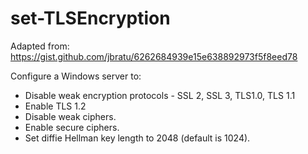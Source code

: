 # set-TLSEncryption
Adapted from: https://gist.github.com/jbratu/6262684939e15e638892973f5f8eed78

Configure a Windows server to:
* Disable weak encryption protocols - SSL 2, SSL 3, TLS1.0, TLS 1.1 
* Enable TLS 1.2
* Disable weak ciphers.
* Enable secure ciphers.
* Set diffie Hellman key length to 2048 (default is 1024).

